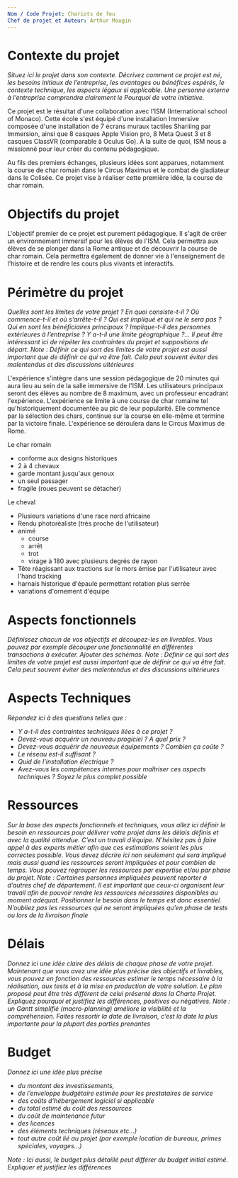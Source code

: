 ```yaml
---
Nom / Code Projet: Chariots de feu
Chef de projet et Auteur: Arthur Mougin
---
```

# Contexte du projet
*Situez ici le projet dans son contexte. Décrivez comment ce projet est né, les besoins initiaux de l’entreprise, les avantages ou bénéfices espérés, le contexte technique, les aspects légaux si applicable. Une personne externe à l’entreprise comprendra clairement le Pourquoi de votre initiative.*

Ce projet est le résultat d'une collaboration avec l'ISM (International school of Monaco). Cette école s'est équipé d'une installation Immersive composée d'une installation de 7 écrans muraux tactiles Shariiing par Immersion, ainsi que 8 casques Apple Vision pro, 8 Meta Quest 3 et 8 casques ClassVR (comparable à Oculus Go). À la suite de quoi, ISM nous a missionné pour leur créer du contenu pédagogique.

Au fils des premiers échanges, plusieurs idées sont apparues, notamment la course de char romain dans le Circus Maximus et le combat de gladiateur dans le Colisée. Ce projet vise à réaliser cette première idée, la course de char romain.
# Objectifs du projet
L'objectif premier de ce projet est purement pédagogique. Il s'agit de créer un environnement immersif pour les élèves de l'ISM. Cela permettra aux élèves de se plonger dans la Rome antique et de découvrir la course de char romain. Cela permettra également de donner vie à l'enseignement de l'histoire et de rendre les cours plus vivants et interactifs.

# Périmètre du projet
_Quelles sont les limites de votre projet ? 
En quoi consiste-t-il ? 
Où commence-t-il et où s’arrête-t-il ? 
Qui est impliqué et qui ne le sera pas ? 
Qui en sont les bénéficiaires principaux ? 
Implique-t-il des personnes extérieures à l’entreprise ? Y a-t-il une limite géographique ?..._
_Il peut être intéressant ici de répéter les contraintes du projet et suppositions de départ._
_Note : Définir ce qui sort des limites de votre projet est aussi important que de définir ce qui va être fait. Cela peut souvent éviter des malentendus et des discussions ultérieures_

L'expérience s'intègre dans une session pédagogique de 20 minutes qui aura lieu au sein de la salle immersive de l'ISM. Les utilisateurs principaux seront des élèves au nombre de 8 maximum, avec un professeur encadrant l'expérience.
L'expérience se limite à une course de char romaine tel qu'historiquement documentée au pic de leur popularité. Elle commence par la sélection des chars, continue sur la course en elle-même et termine par la victoire finale. L'expérience se déroulera dans le Circus Maximus de Rome. 


Le char romain 
- conforme aux designs historiques
- 2 à 4 chevaux
- garde montant jusqu'aux genoux
- un seul passager
- fragile (roues peuvent se détacher)

Le cheval
- Plusieurs variations d'une race nord africaine
- Rendu photoréaliste (très proche de l'utilisateur)
- animé
	- course
	- arrêt
	- trot
	- virage à 180 avec plusieurs degrés de rayon
- Tête réagissant aux tractions sur le mors émise par l'utilisateur avec l'hand tracking
- harnais historique d'épaule permettant rotation plus serrée
- variations d'ornement d'équipe

# Aspects fonctionnels
_Définissez chacun de vos objectifs et découpez-les en livrables. Vous pouvez par exemple découper une fonctionnalité en différentes transactions à exécuter. Ajouter des schémas._
_Note : Définir ce qui sort des limites de votre projet est aussi important que de définir ce qui va être fait. Cela peut souvent éviter des malentendus et des discussions ultérieures_
# Aspects Techniques
_Répondez ici à des questions telles que :_
- _Y a-t-il des contraintes techniques liées à ce projet ?_
- _Devez-vous acquérir un nouveau progiciel ? A quel prix ?_
- _Devez-vous acquérir de nouveaux équipements ? Combien ça coûte ?_
- _Le réseau est-il suffisant ?_
- _Quid de l’installation électrique ?_
- _Avez-vous les compétences internes pour maîtriser ces aspects techniques ?_
_Soyez le plus complet possible_
# Ressources
_Sur la base des aspects fonctionnels et techniques, vous allez ici définir le besoin en ressources pour délivrer votre projet dans les délais définis et avec la qualité attendue._
_C’est un travail d’équipe. N’hésitez pas à faire appel à des experts métier afin que ces estimations soient les plus correctes possible._
_Vous devez décrire ici non seulement qui sera impliqué mais aussi quand les ressources seront impliquées et pour combien de temps. Vous pouvez regrouper les ressources par expertise et/ou par phase du projet._
_Note : Certaines personnes impliquées peuvent reporter à d’autres chef de département. Il est important que ceux-ci organisent leur travail afin de pouvoir rendre les ressources nécessaires disponibles au moment adéquat. Positionner le besoin dans le temps est donc essentiel. N’oubliez pas les ressources qui ne seront impliquées qu’en phase de tests ou lors de la livraison finale_
# Délais
_Donnez ici une idée claire des délais de chaque phase de votre projet._
_Maintenant que vous avez une idée plus précise des objectifs et livrables, vous pouvez en fonction des ressources estimer le temps nécessaire à la réalisation, aux tests et à la mise en production de votre solution._
_Le plan proposé peut être très différent de celui présenté dans la Charte Projet. Expliquez pourquoi et justifiez les différences, positives ou négatives._
_Note : un Gantt simplifié (macro-planning) améliore la visibilité et la compréhension. Faites ressortir la date de livraison, c’est la date la plus importante pour la plupart des parties prenantes_
# Budget
_Donnez ici une idée plus précise_
- _du montant des investissements,_
- _de l’enveloppe budgétaire estimée pour les prestataires de service_
- _des coûts d’hébergement logiciel si applicable_
- _du total estimé du coût des ressources_
- _du coût de maintenance futur_
- _des licences_
- _des éléments techniques (réseaux etc…)_
- _tout autre coût lié au projet (par exemple location de bureaux, primes spéciales, voyages…)_

_Note : Ici aussi, le budget plus détaillé peut différer du budget initial estimé. Expliquer et justifiez les différences_